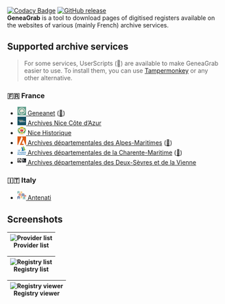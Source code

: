 [![Codacy Badge](https://app.codacy.com/project/badge/Grade/f898064ba2e44ed2a46b4670e0c9b9c7)](https://app.codacy.com/gh/06Games/GeneaGrab/dashboard)
[![GitHub release](https://img.shields.io/github/v/release/06Games/GeneaGrab?include_prereleases)](https://github.com/06Games/GeneaGrab/releases/latest)  
**GeneaGrab** is a tool to download pages of digitised registers available on the websites of various (mainly French) archive services.

## Supported archive services

> For some services, UserScripts (🧰) are available to make GeneaGrab easier to use. To install them, you can use [Tampermonkey](https://www.tampermonkey.net/) or any other alternative.

### :fr: France

* [<img src="GeneaGrab/Assets/Providers/Geneanet.svg" width="20" height="20" /> Geneanet](https://www.geneanet.org/) ([🧰](GeneaGrab.WebScripts/Geneanet.user.js?raw=1))
* [<img src="GeneaGrab/Assets/Providers/AMNice.png" width="20" height="20" /> Archives Nice Côte d’Azur](https://archives.nicecotedazur.org/)
* [<img src="GeneaGrab/Assets/Providers/NiceHistorique.svg" width="20" height="20" /> Nice Historique](http://www.nicehistorique.org/)
* [<img src="GeneaGrab/Assets/Providers/AD06.svg" width="20" height="20" /> Archives départementales des Alpes-Maritimes](https://archives06.fr/) ([🧰](GeneaGrab.WebScripts/AD06.user.js?raw=1))
* [<img src="GeneaGrab/Assets/Providers/AD17.svg" width="20" height="20" /> Archives départementales de la Charente-Maritime](https://www.archinoe.net/v2/ad17/registre.html) ([🧰](GeneaGrab.WebScripts/AD17.user.js?raw=1))
* [<img src="GeneaGrab/Assets/Providers/AD79-86.png" width="20" height="20" /> Archives départementales des Deux-Sèvres et de la Vienne](https://archives-deux-sevres-vienne.fr/)

### :it: Italy

* [<img src="GeneaGrab/Assets/Providers/Antenati.svg" width="20" height="20" /> Antenati](https://www.antenati.san.beniculturali.it/)

## Screenshots

| ![Provider list](https://github.com/06Games/GeneaGrab/assets/24252743/b9063e6c-5326-4db1-9866-0f8091b0f6d4) <br /> Provider list |
|:---:|

| ![Registry list](https://github.com/06Games/GeneaGrab/assets/24252743/3697481f-40ef-4c87-a40b-d5fc9b005706) <br /> Registry list |
|:---:|

| ![Registry viewer](https://github.com/06Games/GeneaGrab/assets/24252743/806cc732-2a68-4994-b085-c97b02421507) <br /> Registry viewer |
|:---:|
